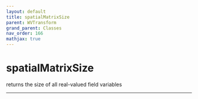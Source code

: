 ```yaml
---
layout: default
title: spatialMatrixSize
parent: WVTransform
grand_parent: Classes
nav_order: 166
mathjax: true
---
```


#  spatialMatrixSize

returns the size of all real-valued field variables


---

